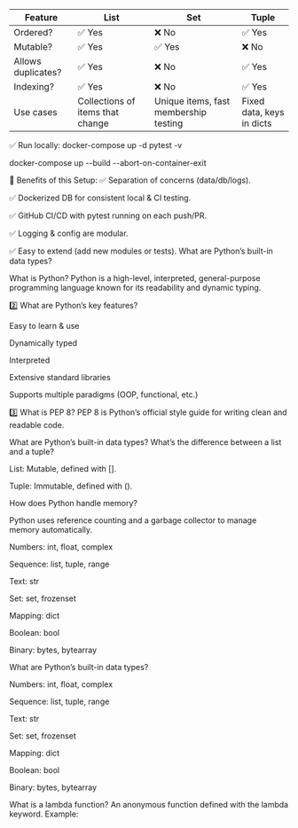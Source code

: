 | Feature                | List               | Set                | Tuple               |
|------------------------|--------------------|--------------------|---------------------|
| Ordered?               | ✅ Yes             | ❌ No              | ✅ Yes              |
| Mutable?               | ✅ Yes             | ✅ Yes             | ❌ No               |
| Allows duplicates?     | ✅ Yes             | ❌ No              | ✅ Yes              |
| Indexing?              | ✅ Yes             | ❌ No              | ✅ Yes              |
| Use cases              | Collections of items that change | Unique items, fast membership testing | Fixed data, keys in dicts |

✅ Run locally:
docker-compose up -d
pytest -v 

docker-compose up --build --abort-on-container-exit


🔑 Benefits of this Setup:
✅ Separation of concerns (data/db/logs).

✅ Dockerized DB for consistent local & CI testing.

✅ GitHub CI/CD with pytest running on each push/PR.

✅ Logging & config are modular.

✅ Easy to extend (add new modules or tests).
 What are Python’s built-in data types?

 What is Python?
Python is a high-level, interpreted, general-purpose programming language known for its readability and dynamic typing.

2️⃣ What are Python’s key features?

Easy to learn & use

Dynamically typed

Interpreted

Extensive standard libraries

Supports multiple paradigms (OOP, functional, etc.)

3️⃣ What is PEP 8?
PEP 8 is Python’s official style guide for writing clean and readable code.

What are Python’s built-in data types? 
What’s the difference between a list and a tuple?

List: Mutable, defined with [].

Tuple: Immutable, defined with ().  

How does Python handle memory?

Python uses reference counting and a garbage collector to manage memory automatically.

Numbers: int, float, complex

Sequence: list, tuple, range

Text: str

Set: set, frozenset

Mapping: dict

Boolean: bool

Binary: bytes, bytearray

What are Python’s built-in data types?

Numbers: int, float, complex

Sequence: list, tuple, range

Text: str

Set: set, frozenset

Mapping: dict

Boolean: bool

Binary: bytes, bytearray 


What is a lambda function?
An anonymous function defined with the lambda keyword. Example: